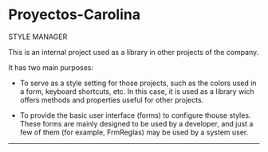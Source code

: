 # Proyectos-Carolina

STYLE MANAGER

This is an internal project used as a library in other projects of the company.

It has two main purposes:

- To serve as a style setting for those projects, such as the colors used in a form, keyboard shortcuts, etc. In this case, it is used as a library wich offers methods and properties useful for other projects.

- To provide the basic user interface (forms) to configure thouse styles. These forms are mainly designed to be used by a developer, and just a few of them (for example, FrmReglas) may be used by a system user.  

--------------
